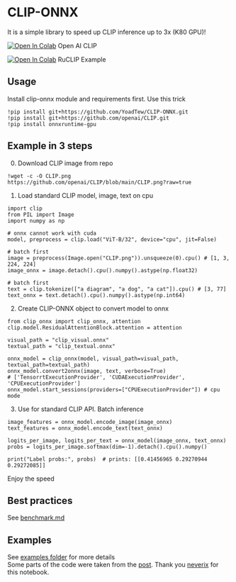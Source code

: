 # CLIP-ONNX
It is a simple library to speed up CLIP inference up to 3x (K80 GPU)!

<a href="https://colab.research.google.com/github/Lednik7/CLIP-ONNX/blob/main/examples/readme_example.ipynb" target="_parent"><img src="https://colab.research.google.com/assets/colab-badge.svg" alt="Open In Colab"/></a>
Open AI CLIP

<a href="https://colab.research.google.com/github/Lednik7/CLIP-ONNX/blob/main/examples/RuCLIP_onnx_example.ipynb" target="_parent"><img src="https://colab.research.google.com/assets/colab-badge.svg" alt="Open In Colab"/></a>
RuCLIP Example

## Usage
Install clip-onnx module and requirements first. Use this trick
```python3
!pip install git+https://github.com/YoadTew/CLIP-ONNX.git
!pip install git+https://github.com/openai/CLIP.git
!pip install onnxruntime-gpu
```
## Example in 3 steps
0. Download CLIP image from repo
```python3
!wget -c -O CLIP.png https://github.com/openai/CLIP/blob/main/CLIP.png?raw=true
```
1. Load standard CLIP model, image, text on cpu
```python3
import clip
from PIL import Image
import numpy as np

# onnx cannot work with cuda
model, preprocess = clip.load("ViT-B/32", device="cpu", jit=False)

# batch first
image = preprocess(Image.open("CLIP.png")).unsqueeze(0).cpu() # [1, 3, 224, 224]
image_onnx = image.detach().cpu().numpy().astype(np.float32)

# batch first
text = clip.tokenize(["a diagram", "a dog", "a cat"]).cpu() # [3, 77]
text_onnx = text.detach().cpu().numpy().astype(np.int64)
```
2. Create CLIP-ONNX object to convert model to onnx
```python3
from clip_onnx import clip_onnx, attention
clip.model.ResidualAttentionBlock.attention = attention

visual_path = "clip_visual.onnx"
textual_path = "clip_textual.onnx"

onnx_model = clip_onnx(model, visual_path=visual_path, textual_path=textual_path)
onnx_model.convert2onnx(image, text, verbose=True)
# ['TensorrtExecutionProvider', 'CUDAExecutionProvider', 'CPUExecutionProvider']
onnx_model.start_sessions(providers=["CPUExecutionProvider"]) # cpu mode
```
3. Use for standard CLIP API. Batch inference
```python3
image_features = onnx_model.encode_image(image_onnx)
text_features = onnx_model.encode_text(text_onnx)

logits_per_image, logits_per_text = onnx_model(image_onnx, text_onnx)
probs = logits_per_image.softmax(dim=-1).detach().cpu().numpy()

print("Label probs:", probs)  # prints: [[0.41456965 0.29270944 0.29272085]]
```
Enjoy the speed
## Best practices
See [benchmark.md](https://github.com/Lednik7/CLIP-ONNX/tree/main/benchmark.md)
## Examples
See [examples folder](https://github.com/Lednik7/CLIP-ONNX/tree/main/examples) for more details \
Some parts of the code were taken from the [post](https://twitter.com/apeoffire/status/1478493291008172038). Thank you [neverix](https://github.com/neverix) for this notebook.
